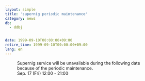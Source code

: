 ```yaml
---
layout: simple
title: 'supernig periodic maintenance'
category: news
db:
  - ddbj


date: 1999-09-10T00:00:00+09:00
retire_time: 1999-09-10T00:00:00+09:00
lang: en
---
```


<dd>Supernig service will be unavailable during the following date because of the periodic maintenance.<br>
<dd>Sep. 17 (Fri) 12:00 - 21:00</dd>
</dd>
